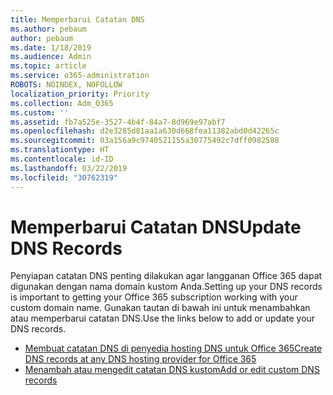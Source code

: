 ```yaml
---
title: Memperbarui Catatan DNS
ms.author: pebaum
author: pebaum
ms.date: 1/18/2019
ms.audience: Admin
ms.topic: article
ms.service: o365-administration
ROBOTS: NOINDEX, NOFOLLOW
localization_priority: Priority
ms.collection: Adm_O365
ms.custom: ''
ms.assetid: fb7a525e-3527-4b4f-84a7-8d969e97abf7
ms.openlocfilehash: d2e3285d81aa1a630d668fea11382abd0d42265c
ms.sourcegitcommit: 03a156a9c9740521155a30775492c7dff0982588
ms.translationtype: HT
ms.contentlocale: id-ID
ms.lasthandoff: 03/22/2019
ms.locfileid: "30762319"
---
```

# <a name="update-dns-records"></a><span data-ttu-id="92862-102">Memperbarui Catatan DNS</span><span class="sxs-lookup"><span data-stu-id="92862-102">Update DNS Records</span></span>
<span data-ttu-id="92862-103">Penyiapan catatan DNS penting dilakukan agar langganan Office 365 dapat digunakan dengan nama domain kustom Anda.</span><span class="sxs-lookup"><span data-stu-id="92862-103">Setting up your DNS records is important to getting your Office 365 subscription working with your custom domain name.</span></span> <span data-ttu-id="92862-104">Gunakan tautan di bawah ini untuk menambahkan atau memperbarui catatan DNS.</span><span class="sxs-lookup"><span data-stu-id="92862-104">Use the links below to add or update your DNS records.</span></span>
  
- [<span data-ttu-id="92862-105">Membuat catatan DNS di penyedia hosting DNS untuk Office 365</span><span class="sxs-lookup"><span data-stu-id="92862-105">Create DNS records at any DNS hosting provider for Office 365</span></span>](https://docs.microsoft.com/office365/admin/get-help-with-domains/create-dns-records-at-any-dns-hosting-provider)  
- [<span data-ttu-id="92862-106">Menambah atau mengedit catatan DNS kustom</span><span class="sxs-lookup"><span data-stu-id="92862-106">Add or edit custom DNS records</span></span>](https://support.office.com/article/AF00A516-DD39-4EDA-AF3E-1EAF686C8DC9)